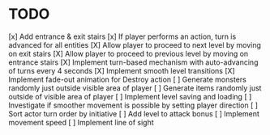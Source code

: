 TODO
====

[x] Add entrance & exit stairs
[x] If player performs an action, turn is advanced for all entities
[X] Allow player to proceed to next level by moving on exit stairs
[X] Allow player to proceed to previous level by moving on entrance stairs
[X] Implement turn-based mechanism with auto-advancing of turns every 4 seconds
[X] Implement smooth level transitions
[X] Implement fade-out animation for Destroy action
[ ] Generate monsters randomly just outside visible area of player
[ ] Generate items randomly just outside of visible area of player
[ ] Implement level saving and loading
[ ] Investigate if smoother movement is possible by setting player direction
[ ] Sort actor turn order by initiative
[ ] Add level to attack bonus
[ ] Implement movement speed
[ ] Implement line of sight